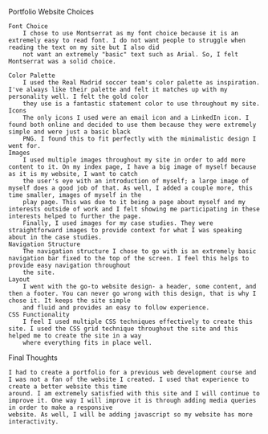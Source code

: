 Portfolio Website Choices

    Font Choice
        I chose to use Montserrat as my font choice because it is an extremely easy to read font. I do not want people to struggle when reading the text on my site but I also did 
        not want an extremely "basic" text such as Arial. So, I felt Montserrat was a solid choice.

    Color Palette
        I used the Real Madrid soccer team's color palette as inspiration. I've always like their palette and felt it matches up with my personality well. I felt the gold color 
        they use is a fantastic statement color to use throughout my site.
    Icons
        The only icons I used were an email icon and a LinkedIn icon. I found both online and decided to use them because they were extremely simple and were just a basic black 
        PNG. I found this to fit perfectly with the minimalistic design I went for.
    Images
        I used multiple images throughout my site in order to add more content to it. On my index page, I have a big image of myself because as it is my website, I want to catch 
        the user's eye with an introduction of myself; a large image of myself does a good job of that. As well, I added a couple more, this time smaller, images of myself in the 
        play page. This was due to it being a page about myself and my interests outside of work and I felt showing me participating in these interests helped to further the page. 
        Finally, I used images for my case studies. They were straightforward images to provide context for what I was speaking about in the case studies. 
    Navigation Structure
        The navigation structure I chose to go with is an extremely basic navigation bar fixed to the top of the screen. I feel this helps to provide easy navigation throughout 
        the site.
    Layout
        I went with the go-to website design- a header, some content, and then a footer. You can never go wrong with this design, that is why I chose it. It keeps the site simple 
        and fluid and provides an easy to follow experience.
    CSS Functionality
        I feel I used multiple CSS techniques effectively to create this site. I used the CSS grid technique throughout the site and this helped me to create the site in a way 
        where everything fits in place well.

Final Thoughts

    I had to create a portfolio for a previous web development course and I was not a fan of the website I created. I used that experience to create a better website this time 
    around. I am extremely satisfied with this site and I will continue to improve it. One way I will improve it is through adding media queries in order to make a responsive 
    website. As well, I will be adding javascript so my website has more interactivity.
